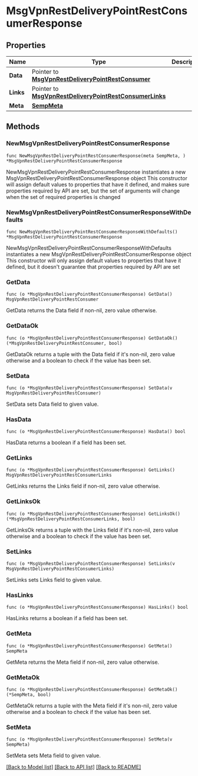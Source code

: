 # MsgVpnRestDeliveryPointRestConsumerResponse

## Properties

Name | Type | Description | Notes
------------ | ------------- | ------------- | -------------
**Data** | Pointer to [**MsgVpnRestDeliveryPointRestConsumer**](MsgVpnRestDeliveryPointRestConsumer.md) |  | [optional] 
**Links** | Pointer to [**MsgVpnRestDeliveryPointRestConsumerLinks**](MsgVpnRestDeliveryPointRestConsumerLinks.md) |  | [optional] 
**Meta** | [**SempMeta**](SempMeta.md) |  | 

## Methods

### NewMsgVpnRestDeliveryPointRestConsumerResponse

`func NewMsgVpnRestDeliveryPointRestConsumerResponse(meta SempMeta, ) *MsgVpnRestDeliveryPointRestConsumerResponse`

NewMsgVpnRestDeliveryPointRestConsumerResponse instantiates a new MsgVpnRestDeliveryPointRestConsumerResponse object
This constructor will assign default values to properties that have it defined,
and makes sure properties required by API are set, but the set of arguments
will change when the set of required properties is changed

### NewMsgVpnRestDeliveryPointRestConsumerResponseWithDefaults

`func NewMsgVpnRestDeliveryPointRestConsumerResponseWithDefaults() *MsgVpnRestDeliveryPointRestConsumerResponse`

NewMsgVpnRestDeliveryPointRestConsumerResponseWithDefaults instantiates a new MsgVpnRestDeliveryPointRestConsumerResponse object
This constructor will only assign default values to properties that have it defined,
but it doesn't guarantee that properties required by API are set

### GetData

`func (o *MsgVpnRestDeliveryPointRestConsumerResponse) GetData() MsgVpnRestDeliveryPointRestConsumer`

GetData returns the Data field if non-nil, zero value otherwise.

### GetDataOk

`func (o *MsgVpnRestDeliveryPointRestConsumerResponse) GetDataOk() (*MsgVpnRestDeliveryPointRestConsumer, bool)`

GetDataOk returns a tuple with the Data field if it's non-nil, zero value otherwise
and a boolean to check if the value has been set.

### SetData

`func (o *MsgVpnRestDeliveryPointRestConsumerResponse) SetData(v MsgVpnRestDeliveryPointRestConsumer)`

SetData sets Data field to given value.

### HasData

`func (o *MsgVpnRestDeliveryPointRestConsumerResponse) HasData() bool`

HasData returns a boolean if a field has been set.

### GetLinks

`func (o *MsgVpnRestDeliveryPointRestConsumerResponse) GetLinks() MsgVpnRestDeliveryPointRestConsumerLinks`

GetLinks returns the Links field if non-nil, zero value otherwise.

### GetLinksOk

`func (o *MsgVpnRestDeliveryPointRestConsumerResponse) GetLinksOk() (*MsgVpnRestDeliveryPointRestConsumerLinks, bool)`

GetLinksOk returns a tuple with the Links field if it's non-nil, zero value otherwise
and a boolean to check if the value has been set.

### SetLinks

`func (o *MsgVpnRestDeliveryPointRestConsumerResponse) SetLinks(v MsgVpnRestDeliveryPointRestConsumerLinks)`

SetLinks sets Links field to given value.

### HasLinks

`func (o *MsgVpnRestDeliveryPointRestConsumerResponse) HasLinks() bool`

HasLinks returns a boolean if a field has been set.

### GetMeta

`func (o *MsgVpnRestDeliveryPointRestConsumerResponse) GetMeta() SempMeta`

GetMeta returns the Meta field if non-nil, zero value otherwise.

### GetMetaOk

`func (o *MsgVpnRestDeliveryPointRestConsumerResponse) GetMetaOk() (*SempMeta, bool)`

GetMetaOk returns a tuple with the Meta field if it's non-nil, zero value otherwise
and a boolean to check if the value has been set.

### SetMeta

`func (o *MsgVpnRestDeliveryPointRestConsumerResponse) SetMeta(v SempMeta)`

SetMeta sets Meta field to given value.



[[Back to Model list]](../README.md#documentation-for-models) [[Back to API list]](../README.md#documentation-for-api-endpoints) [[Back to README]](../README.md)


